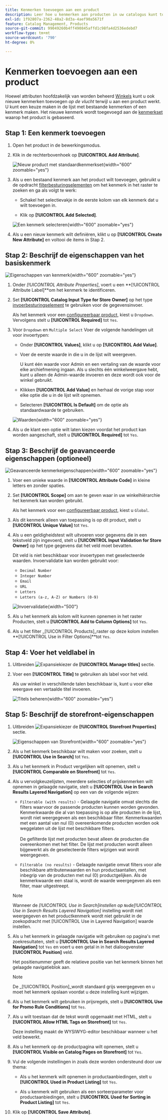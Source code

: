 ```yaml
---
title: Kenmerken toevoegen aan een product
description: Leer hoe u kenmerken aan producten in uw catalogus kunt toevoegen.
exl-id: 1f92807a-2362-48a2-8d3a-4aef90a5671f
feature: Catalog Management, Products
source-git-commit: 99049260b4ff490845affd1c98fa4d2536edebd7
workflow-type: tm+mt
source-wordcount: '790'
ht-degree: 0%

---
```


# Kenmerken toevoegen aan een product

Hoewel attributen hoofdzakelijk van worden beheerd [Winkels](../stores-purchase/stores-menu.md) kunt u ook nieuwe kenmerken toevoegen _op de vlucht_ terwijl u aan een product werkt. U kunt een keuze maken in de lijst met bestaande kenmerken of een kenmerk maken. Het nieuwe kenmerk wordt toegevoegd aan de [kenmerkset](../catalog/attribute-sets.md) waarop het product is gebaseerd.

## Stap 1: Een kenmerk toevoegen

1. Open het product in de bewerkingsmodus.

1. Klik in de rechterbovenhoek op **[!UICONTROL Add Attribute]**.

   ![Nieuw product met standaardkenmerkset](./assets/product-attribute-add.png){width="600" zoomable="yes"}

1. Als u een bestaand kenmerk aan het product wilt toevoegen, gebruikt u de opdracht [filterbesturingselementen](../getting-started/admin-grid-controls.md) om het kenmerk in het raster te zoeken en ga als volgt te werk:

   - Schakel het selectievakje in de eerste kolom van elk kenmerk dat u wilt toevoegen in.

   - Klik op **[!UICONTROL Add Selected]**.

   ![Een kenmerk selecteren](./assets/product-attribute-add-select.png){width="600" zoomable="yes"}

1. Als u een nieuw kenmerk wilt definiëren, klikt u op **[!UICONTROL Create New Attribute]** en voltooi de items in Stap 2.

## Stap 2: Beschrijf de eigenschappen van het basiskenmerk

![Eigenschappen van kenmerk](./assets/product-attribute-add-new.png){width="600" zoomable="yes"}

1. Onder _[!UICONTROL Attribute Properties]_, voert u een **[!UICONTROL Attribute Label]**om het kenmerk te identificeren.

1. Set **[!UICONTROL Catalog Input Type for Store Owner]** op het type [invoerbesturingselement](attributes-input-types.md) te gebruiken voor de gegevensinvoer.

   Als het kenmerk voor een [configureerbaar product](product-create-configurable.md), kiest u `Dropdown`. Vervolgens stelt u **[!UICONTROL Required]** tot `Yes`.

1. Voor `Dropdown` en `Multiple Select` Voer de volgende handelingen uit voor invoertypen:

   - Onder **[!UICONTROL Values]**, klikt u op **[!UICONTROL Add Value]**.

   - Voer de eerste waarde in die u in de lijst wilt weergeven.

     U kunt één waarde voor Admin en een vertaling van de waarde voor elke archiefmening ingaan. Als u slechts één winkelweergave hebt, kunt u alleen de Admin-waarde invoeren en deze wordt ook voor de winkel gebruikt.

   - Klikken **[!UICONTROL Add Value]** en herhaal de vorige stap voor elke optie die u in de lijst wilt opnemen.

   - Selecteren **[!UICONTROL Is Default]** om de optie als standaardwaarde te gebruiken.

   ![Waarden](./assets/product-attribute-add-values-colors.png){width="600" zoomable="yes"}

1. Als u de klant een optie wilt laten kiezen voordat het product kan worden aangeschaft, stelt u **[!UICONTROL Required]** tot `Yes`.

## Stap 3: Beschrijf de geavanceerde eigenschappen (optioneel)

![Geavanceerde kenmerkeigenschappen](./assets/product-attribute-advanced-attribute-properties.png){width="600" zoomable="yes"}

1. Voer een unieke waarde in **[!UICONTROL Attribute Code]** in kleine letters en zonder spaties.

1. Set **[!UICONTROL Scope]** om aan te geven waar in uw winkelhiërarchie het kenmerk kan worden gebruikt.

   Als het kenmerk voor een [configureerbaar product](product-create-configurable.md), kiest u `Global`.

1. Als dit kenmerk alleen van toepassing is op dit product, stelt u **[!UICONTROL Unique Value]** tot `Yes`.

1. Als u een geldigheidstest wilt uitvoeren voor gegevens die in een tekstveld zijn ingevoerd, stelt u **[!UICONTROL Input Validation for Store Owner]** op het type gegevens dat het veld moet bevatten.

   Dit veld is niet beschikbaar voor invoertypen met geselecteerde waarden. Invoervalidatie kan worden gebruikt voor:

   - `Decimal Number`
   - `Integer Number`
   - `Email`
   - `URL`
   - `Letters`
   - `Letters (a-z, A-Z) or Numbers (0-9)`

   ![Invoervalidatie](./assets/product-attribute-input-validation.png){width="500"}

1. Als u het kenmerk als kolom wilt kunnen opnemen in het raster Producten, stelt u **[!UICONTROL Add to Column Options]** tot `Yes`.

1. Als u het filter _[!UICONTROL Products]_raster op deze kolom instellen **[!UICONTROL Use in Filter Options]**tot `Yes`.

## Stap 4: Voer het veldlabel in

1. Uitbreiden ![Expansiekiezer](../assets/icon-display-expand.png) de **[!UICONTROL Manage titles]** sectie.

1. Voer een **[!UICONTROL Title]** te gebruiken als label voor het veld.

   Als uw winkel in verschillende talen beschikbaar is, kunt u voor elke weergave een vertaalde titel invoeren.

   ![Titels beheren](./assets/product-attribute-add-manage-titles.png){width="600" zoomable="yes"}

## Stap 5: Beschrijf de storefront-eigenschappen

1. Uitbreiden ![Expansiekiezer](../assets/icon-display-expand.png) de **[!UICONTROL Storefront Properties]** sectie.

   ![Eigenschappen van Storefront](./assets/product-attribute-add-storefront-properties.png){width="600" zoomable="yes"}

1. Als u het kenmerk beschikbaar wilt maken voor zoeken, stelt u **[!UICONTROL Use in Search]** tot `Yes`.

1. Als u het kenmerk in Product vergelijken wilt opnemen, stelt u **[!UICONTROL Comparable on Storefront]** tot `Yes`.

1. Als u vervolgkeuzelijsten, meerdere selecties of prijskenmerken wilt opnemen in gelaagde navigatie, stelt u **[!UICONTROL Use in Search Results Layered Navigation]** op een van de volgende wijzen:

   - `Filterable (with results)` - Gelaagde navigatie omvat slechts die filters waarvoor de passende producten kunnen worden gevonden. Kenmerkwaarde die al van toepassing is op alle producten in de lijst, wordt niet weergegeven als een beschikbaar filter. Kenmerkwaarden met een aantal van nul (0) overeenkomende producten worden ook weggelaten uit de lijst met beschikbare filters.<br/><br/>De gefilterde lijst met producten bevat alleen de producten die overeenkomen met het filter. De lijst met producten wordt alleen bijgewerkt als de geselecteerde filters wijzigen wat wordt weergegeven.

   - `Filterable (no results)` - Gelaagde navigatie omvat filters voor alle beschikbare attributenwaarden en hun productaantallen, met inbegrip van de producten met nul (0) productgelijken. Als de kenmerkwaarde een staal is, wordt de waarde weergegeven als een filter, maar uitgestreept.

   >[!NOTE]
   >
   >Wanneer de _[!UICONTROL Use in Search]_instellen op `No`de_[!UICONTROL Use in Search Results Layered Navigation]_ instelling wordt niet weergegeven en het productkenmerk wordt niet gebruikt in de zoekopdracht met [!UICONTROL Use in Layered Navigation] waarde instellen.

1. Als u het kenmerk in gelaagde navigatie wilt gebruiken op pagina&#39;s met zoekresultaten, stelt u **[!UICONTROL Use in Search Results Layered Navigation]** tot `Yes` en voert u een getal in in het dialoogvenster **[!UICONTROL Position]** veld.

   Het positienummer geeft de relatieve positie van het kenmerk binnen het gelaagde navigatieblok aan.

   >[!NOTE]
   >
   >De _[!UICONTROL Position]_wordt standaard grijs weergegeven en u moet het kenmerk opslaan voordat u deze instelling kunt wijzigen.

1. Als u het kenmerk wilt gebruiken in prijsregels, stelt u **[!UICONTROL Use for Promo Rule Conditions]** tot `Yes`.

1. Als u wilt toestaan dat de tekst wordt opgemaakt met HTML, stelt u **[!UICONTROL Allow HTML Tags on Storefront]** tot `Yes`.

   Deze instelling maakt de WYSIWYG-editor beschikbaar wanneer u het veld bewerkt.

1. Als u het kenmerk op de productpagina wilt opnemen, stelt u **[!UICONTROL Visible on Catalog Pages on Storefront]** tot `Yes`.

1. Vul de volgende instellingen in zoals deze worden ondersteund door uw thema:

   - Als u het kenmerk wilt opnemen in productaanbiedingen, stelt u **[!UICONTROL Used in Product Listing]** tot `Yes`.

   - Als u kenmerk wilt gebruiken als een sorteerparameter voor productaanbiedingen, stelt u **[!UICONTROL Used for Sorting in Product Listing]** tot `Yes`.

1. Klik op **[!UICONTROL Save Attribute]**.
